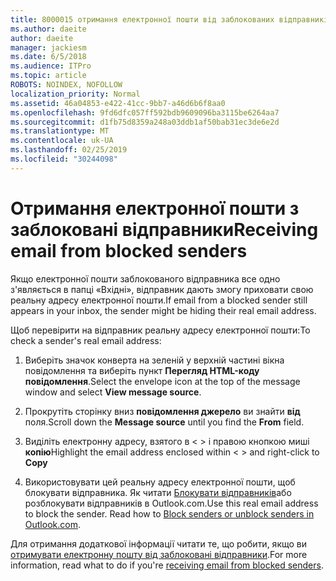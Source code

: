 ```yaml
---
title: 8000015 отримання електронної пошти від заблокованих відправників в Outlook.com
ms.author: daeite
author: daeite
manager: jackiesm
ms.date: 6/5/2018
ms.audience: ITPro
ms.topic: article
ROBOTS: NOINDEX, NOFOLLOW
localization_priority: Normal
ms.assetid: 46a04853-e422-41cc-9bb7-a46d6b6f8aa0
ms.openlocfilehash: 9fd6dfc057ff592bdb9609096ba3115be6264aa7
ms.sourcegitcommit: d1fb75d8359a248a03ddb1af50bab31ec3de6e2d
ms.translationtype: MT
ms.contentlocale: uk-UA
ms.lasthandoff: 02/25/2019
ms.locfileid: "30244098"
---
```

# <a name="receiving-email-from-blocked-senders"></a><span data-ttu-id="9d565-102">Отримання електронної пошти з заблоковані відправники</span><span class="sxs-lookup"><span data-stu-id="9d565-102">Receiving email from blocked senders</span></span>

<span data-ttu-id="9d565-103">Якщо електронної пошти заблокованого відправника все одно з'являється в папці «Вхідні», відправник дають змогу приховати свою реальну адресу електронної пошти.</span><span class="sxs-lookup"><span data-stu-id="9d565-103">If email from a blocked sender still appears in your inbox, the sender might be hiding their real email address.</span></span>
  
<span data-ttu-id="9d565-104">Щоб перевірити на відправник реальну адресу електронної пошти:</span><span class="sxs-lookup"><span data-stu-id="9d565-104">To check a sender's real email address:</span></span>
  
1. <span data-ttu-id="9d565-105">Виберіть значок конверта на зеленій у верхній частині вікна повідомлення та виберіть пункт **Перегляд HTML-коду повідомлення**.</span><span class="sxs-lookup"><span data-stu-id="9d565-105">Select the envelope icon at the top of the message window and select **View message source**.</span></span>
    
2. <span data-ttu-id="9d565-106">Прокрутіть сторінку вниз **повідомлення джерело** ви знайти **від** поля.</span><span class="sxs-lookup"><span data-stu-id="9d565-106">Scroll down the **Message source** until you find the **From** field.</span></span> 
    
3. <span data-ttu-id="9d565-107">Виділіть електронну адресу, взятого в \< \> і правою кнопкою миші **копію**</span><span class="sxs-lookup"><span data-stu-id="9d565-107">Highlight the email address enclosed within \< \> and right-click to **Copy**</span></span>
    
4. <span data-ttu-id="9d565-p101">Використовувати цей реальну адресу електронної пошти, щоб блокувати відправника. Як читати [Блокувати відправників](https://support.office.com/article/afba1c94-77bb-4f50-8b85-057cf52f4d5e.aspx)або розблокувати відправників в Outlook.com.</span><span class="sxs-lookup"><span data-stu-id="9d565-p101">Use this real email address to block the sender. Read how to [Block senders or unblock senders in Outlook.com](https://support.office.com/article/afba1c94-77bb-4f50-8b85-057cf52f4d5e.aspx).</span></span>
    
<span data-ttu-id="9d565-110">Для отримання додаткової інформації читати те, що робити, якщо ви [отримувати електронну пошту від заблоковані відправники](https://go.microsoft.com/fwlink/p/?linkid=2002011&amp;clcid=0x409).</span><span class="sxs-lookup"><span data-stu-id="9d565-110">For more information, read what to do if you're [receiving email from blocked senders](https://go.microsoft.com/fwlink/p/?linkid=2002011&amp;clcid=0x409).</span></span>
  

